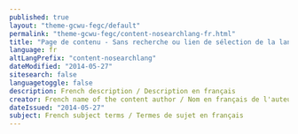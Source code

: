 ```yaml
---
published: true
layout: "theme-gcwu-fegc/default"
permalink: "theme-gcwu-fegc/content-nosearchlang-fr.html"
title: "Page de contenu - Sans recherche ou lien de sélection de la langue - Thème de la facilité d’emploi Web du gouvernement du Canada"
language: fr
altLangPrefix: "content-nosearchlang"
dateModified: "2014-05-27"
sitesearch: false
languagetoggle: false
description: French description / Description en français
creator: French name of the content author / Nom en français de l'auteur du contenu
dateIssued: "2014-05-27"
subject: French subject terms / Termes de sujet en français
---
```


